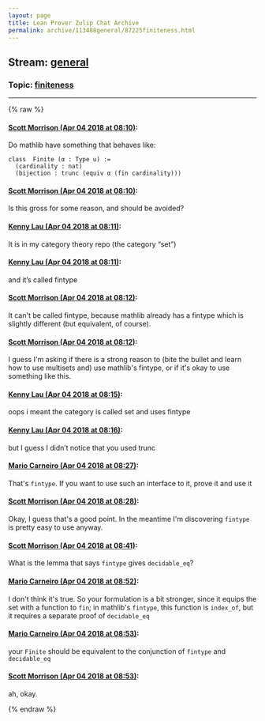 ```yaml
---
layout: page
title: Lean Prover Zulip Chat Archive 
permalink: archive/113488general/87225finiteness.html
---
```


## Stream: [general](index.html)
### Topic: [finiteness](87225finiteness.html)

---


{% raw %}
#### [ Scott Morrison (Apr 04 2018 at 08:10)](https://leanprover.zulipchat.com/#narrow/stream/113488-general/topic/finiteness/near/124610398):
Do mathlib have something that behaves like:
````
class  Finite (α : Type u) :=
  (cardinality : nat)
  (bijection : trunc (equiv α (fin cardinality)))
````

#### [ Scott Morrison (Apr 04 2018 at 08:10)](https://leanprover.zulipchat.com/#narrow/stream/113488-general/topic/finiteness/near/124610440):
Is this gross for some reason, and should be avoided?

#### [ Kenny Lau (Apr 04 2018 at 08:11)](https://leanprover.zulipchat.com/#narrow/stream/113488-general/topic/finiteness/near/124610449):
It is in my category theory repo (the category “set”)

#### [ Kenny Lau (Apr 04 2018 at 08:11)](https://leanprover.zulipchat.com/#narrow/stream/113488-general/topic/finiteness/near/124610450):
and it’s called fintype

#### [ Scott Morrison (Apr 04 2018 at 08:12)](https://leanprover.zulipchat.com/#narrow/stream/113488-general/topic/finiteness/near/124610479):
It can't be called fintype, because mathlib already has a fintype which is slightly different (but equivalent, of course).

#### [ Scott Morrison (Apr 04 2018 at 08:12)](https://leanprover.zulipchat.com/#narrow/stream/113488-general/topic/finiteness/near/124610492):
I guess I'm asking if there is a strong reason to (bite the bullet and learn how to use multisets and) use mathlib's fintype, or if it's okay to use something like this.

#### [ Kenny Lau (Apr 04 2018 at 08:15)](https://leanprover.zulipchat.com/#narrow/stream/113488-general/topic/finiteness/near/124610554):
oops i meant the category is called set and uses fintype

#### [ Kenny Lau (Apr 04 2018 at 08:16)](https://leanprover.zulipchat.com/#narrow/stream/113488-general/topic/finiteness/near/124610595):
but I guess I didn’t notice that you used trunc

#### [ Mario Carneiro (Apr 04 2018 at 08:27)](https://leanprover.zulipchat.com/#narrow/stream/113488-general/topic/finiteness/near/124610881):
That's `fintype`. If you want to use such an interface to it, prove it and use it

#### [ Scott Morrison (Apr 04 2018 at 08:28)](https://leanprover.zulipchat.com/#narrow/stream/113488-general/topic/finiteness/near/124610925):
Okay, I  guess that's a good point. In the meantime I'm discovering `fintype` is pretty easy to use anyway.

#### [ Scott Morrison (Apr 04 2018 at 08:41)](https://leanprover.zulipchat.com/#narrow/stream/113488-general/topic/finiteness/near/124611257):
What is the lemma that says `fintype` gives `decidable_eq`?

#### [ Mario Carneiro (Apr 04 2018 at 08:52)](https://leanprover.zulipchat.com/#narrow/stream/113488-general/topic/finiteness/near/124611576):
I don't think it's true. So your formulation is a bit stronger, since it equips the set with a function to `fin`; in mathlib's `fintype`, this function is `index_of`, but it requires a separate proof of `decidable_eq`

#### [ Mario Carneiro (Apr 04 2018 at 08:53)](https://leanprover.zulipchat.com/#narrow/stream/113488-general/topic/finiteness/near/124611584):
your `Finite` should be equivalent to the conjunction of `fintype` and `decidable_eq`

#### [ Scott Morrison (Apr 04 2018 at 08:53)](https://leanprover.zulipchat.com/#narrow/stream/113488-general/topic/finiteness/near/124611585):
ah, okay.


{% endraw %}
